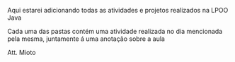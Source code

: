 Aqui estarei adicionando todas as atividades e projetos realizados na LPOO Java <br/>

Cada uma das pastas contém uma atividade realizada no dia mencionada pela mesma, juntamente á uma anotação sobre a aula <br/>

Att. Mioto